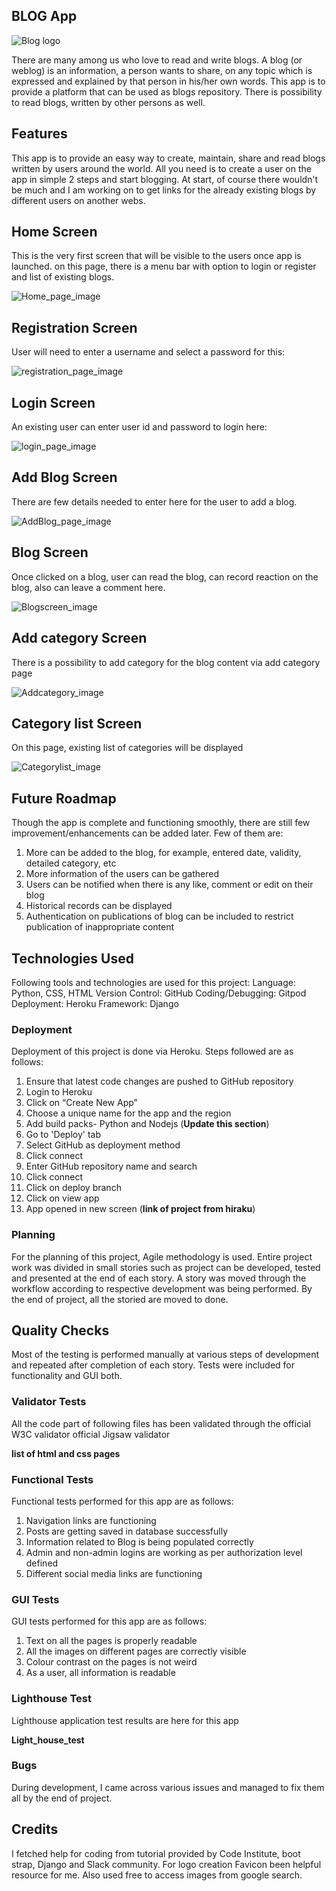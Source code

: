 ## BLOG App 
![Blog logo](static/images/favicon.ico)

There are many among us who love to read and write blogs. A blog (or weblog) is an information, a person wants to share, on any topic which is expressed and explained by that person in his/her own words. This app is to provide a platform that can be used as blogs repository. There is possibility to read blogs, written by other persons as well. 

## Features

This app is to provide an easy way to create, maintain, share and read blogs written by users around the world. All you need is to create a user on the app in simple 2 steps and start blogging. At start, of course there wouldn't be much and I am working on to get links for the already existing blogs by different users on another webs.

## Home Screen

This is the very first screen that will be visible to the users once app is launched. on this page, there is a menu bar with option to login or register and list of existing blogs.

![Home_page_image](media/homepage.png)

## Registration Screen

User will need to enter a username and select a password for this:

![registration_page_image](media/registerpage.png)

## Login Screen

An existing user can enter user id and password to login here:

![login_page_image](media/loginpage.png)

## Add Blog Screen

There are few details needed to enter here for the user to add a blog. 

![AddBlog_page_image](media/addblogpage.png)

## Blog Screen

Once clicked on a blog, user can read the blog, can record reaction on the blog, also can leave a comment here.

![Blogscreen_image](media/blogscreen.png)

## Add category Screen

There is a possibility to add category for the blog content via add category page

![Addcategory_image](media/addcategorypage.png)

## Category list Screen

On this page, existing list of categories will be displayed

![Categorylist_image](media/categoriespage.png)

## Future Roadmap

Though the app is complete and functioning smoothly, there are still few improvement/enhancements can be added later. Few of them are:
1. More can be added to the blog, for example, entered date, validity, detailed category, etc
2. More information of the users can be gathered
3. Users can be notified when there is any like, comment or edit on their blog
4. Historical records can be displayed
5. Authentication on publications of blog can be included to restrict publication of inappropriate content

## Technologies Used

Following tools and technologies are used for this project:
Language: Python, CSS, HTML
Version Control: GitHub
Coding/Debugging: Gitpod
Deployment: Heroku
Framework: Django

### Deployment

Deployment of this project is done via Heroku. Steps followed are as follows:
1. Ensure that latest code changes are pushed to GitHub repository
2. Login to Heroku
3. Click on “Create New App”
4. Choose a unique name for the app and the region
5. Add build packs- Python and Nodejs (**Update this section**)
6. Go to 'Deploy' tab
7. Select GitHub as deployment method
8. Click connect
9. Enter GitHub repository name and search
10. Click connect
11. Click on deploy branch
12. Click on view app
13. App opened in new screen (**link of project from hiraku**)

### Planning

For the planning of this project, Agile methodology is used. Entire project work was divided in small stories such as project can be developed, tested and presented at the end of each story. A story was moved through the workflow according to respective development was being performed. By the end of project, all the storied are moved to done.

## Quality Checks

Most of the testing is performed manually at various steps of development and repeated after completion of each story. Tests were included for functionality and GUI both.

### Validator Tests

All the code part of following files has been validated through the official W3C validator official Jigsaw validator

**list of html and css pages**

### Functional Tests

Functional tests performed for this app are as follows:
1. Navigation links are functioning
2. Posts are getting saved in database successfully
3. Information related to Blog is being populated correctly
4. Admin and non-admin logins are working as per authorization level defined
5. Different social media links are functioning

### GUI Tests

GUI tests performed for this app are as follows:
1. Text on all the pages is properly readable
2. All the images on different pages are correctly visible
3. Colour contrast on the pages is not weird
4. As a user, all information is readable 

### Lighthouse Test

Lighthouse application test results are here for this app

**Light_house_test**

### Bugs

During development, I came across various issues and managed to fix them all by the end of project.

## Credits

I fetched help for coding from tutorial provided by Code Institute, boot strap, Django and Slack community. For logo creation Favicon been helpful resource for me. Also used free to access images from google search.
